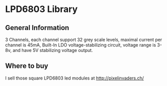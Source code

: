 LPD6803 Library
===============


## General Information
3 Channels, each channel support 32 grey scale levels,  maximal current per channel is 45mA, Built-In LDO voltage-stabilizing circuit, voltage range is 3-8v, and have 5V stabilizing
voltage output.


## Where to buy
I sell those square LPD6803 led modules at http://pixelinvaders.ch/


